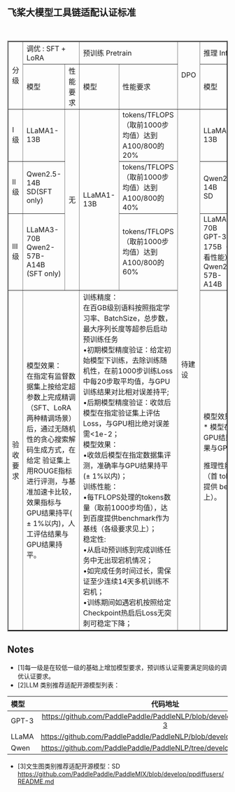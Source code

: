 ## 飞桨大模型工具链适配认证标准

<table border="2" >
	<tr >
		<td width="10%" rowspan="2">分级</td>
		<td colspan="2">调优 : SFT + LoRA</td>
		<td colspan="2">预训练 Pretrain</td>
		<td rowspan="2">DPO</td>
		<td colspan="3">推理 Inference</td>
	</tr>
	<tr >
		<td> 模型 </td>
		<td> 性能要求 </td>
		<td> 模型 </td>
		<td> 性能要求 </td>
		<td> 模型 </td>
		<td> 数据类型支持 </td>
		<td> 性能要求 </td>	
	</tr>
	<tr >
		<td>I级</td>
		<td >LLaMA1-13B</td>
		<td rowspan="3">无</td>
		<td rowspan="3">LLaMA1-13B</td>
		<td>tokens/TFLOPS （取前1000步均值）达到A100/800的20%</td>
		<td rowspan="4">待建设</td>
		<td> LLaMA1-13B</td>
		<td>FP16/ BF16</td>
		<td>首token 时延不超过1s的QPS/TFPLOPs达到A800的20%</td>
	</tr>
	</tr>
		<td>II级</td>
		<td >Qwen2.5-14B <br>SD(SFT only)</td>
		<td>tokens/TFLOPS （取前1000步均值）达到A100/800的40%</td>
		<td>Qwen2.5-14B<br>SD</td>
		<td> int8 （weight only）</td>
		<td>首token 时延不超过1s的QPS/TFPLOPs达到A800的40%</td>
	</tr>	
	</tr>
		<td>III级</td>
		<td>LLaMA3-70B <br>Qwen2-57B-A14B<br>(SFT only)</td>
		<td>tokens/TFLOPS （取前1000步均值）达到A100/800的60%</td>
		<td>LLaMA3-70B<br>GPT-3-175B（只看性能）<br>Qwen2-57B-A14B</td>
		<td> PTQ int8 （int8 * int8）<br>int4（weight only）</td>
		<td>首token 时延不超过1s的QPS/TFPLOPs达到A800的40%</td>
	</tr>	
	</tr>
		<td>验收要求</td>
		<td colspan="2"> 模型效果：<br>
在指定有监督数据集上按给定超参数上完成精调（SFT、LoRA两种精调场景）后，通过无随机性的贪心搜索解码生成方式，在给定 验证集上用ROUGE指标进行评测，与基准加速卡比较，效果指标与GPU结果持平( ± 1%以内)，人工评估结果与GPU结果持平。</td>
		<td colspan="2">训练精度：<br>
在百GB级别语料按照指定学习率、BatchSize，总步数，最大序列长度等超参后启动预训练任务<br>
•初期模型精度验证：给定初始模型下训练，去除训练随机性，在前1000步训练Loss中每20步取平均值，与GPU训练结果对比相对误差持平;<br>
•后期模型精度验证：收敛后模型在指定验证集上评估Loss，与GPU相比绝对误差需<1e-2；<br>
模型效果：<br>
•收敛后模型在指定数据集评测，准确率与GPU结果持平(± 1%以内)；<br>
训练性能：<br>
•每TFLOPS处理的tokens数量（取前1000步均值），达到百度提供benchmark作为基线（各级要求见上）；<br>
稳定性:<br>
•从启动预训练到完成训练任务中无出现宕机情况；<br>
•如完成任务时间过长，需保证至少连续14天多机训练不宕机；<br>
•训练期间如遇宕机按照给定Checkpoint热启后Loss无突刺可稳定下降；</td><br>
		<td colspan="3">模型效果：<br>
* 模型在指定数据集评测，准确率与GPU结果持平(± 1%以内)，人工评估结果与GPU结果持平；

推理性能：
•每 TFLOPS 处理的 QPS（首 token 时延不超过 1s），达到百度提供 benchmark 作为基线（各级要求见上）。</td>
	</tr>
</table>

## Notes
-  [1]每一级是在较低一级的基础上增加模型要求，预训练认证需要满足同级的调优认证要求。
-  [2]LLM 类别推荐适配开源模型列表：

| 模型 | 代码地址 | 
|:------|:-------:|
| GPT-3 | https://github.com/PaddlePaddle/PaddleNLP/blob/develop/llm/config/gpt-3 | 
| LLaMA | https://github.com/PaddlePaddle/PaddleNLP/blob/develop/llm/config/llama |
| Qwen | https://github.com/PaddlePaddle/PaddleNLP/tree/develop/llm/config/qwen |
-  [3]文生图类别推荐适配开源模型：SD https://github.com/PaddlePaddle/PaddleMIX/blob/develop/ppdiffusers/README.md
